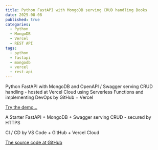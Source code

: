 ```yaml
---
title: Python FastAPI with MongoDB serving CRUD handling Books
date: 2025-08-08
published: true
categories:
  - Python
  - MongoDB
  - Vercel
  - REST API
tags:
  - python
  - fastapi
  - mongodb
  - vercel
  - rest-api
---
```


Python FastAPI with MongoDB and OpenAPI / Swagger serving CRUD handling - hosted at Vercel Cloud using Serverless Functions and implementing DevOps by GitHub + Vercel

<a href="https://fastapi-mongo-crud-books.vercel.app/docs" target="_blank" title="FastAPI MongoDB serving CRUD of Books">Try the demo...</a>

A Starter FastAPI + MongoDB + Swagger serving CRUD - secured by HTTPS

CI / CD by VS Code + GitHub + Vercel Cloud 

<a href="https://github.com/persteenolsen/fastapi-mongo-crud-books" target="_blank">The source code at GitHub</a>
